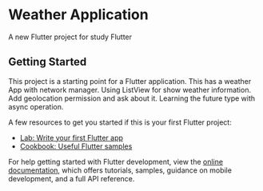 # Weather Application

A new Flutter project for study Flutter

## Getting Started

This project is a starting point for a Flutter application.
This has a weather App with network manager.
Using ListView for show weather information.
Add geolocation permission and ask about it.
Learning the future type with async operation.

A few resources to get you started if this is your first Flutter project:

- [Lab: Write your first Flutter app](https://docs.flutter.dev/get-started/codelab)
- [Cookbook: Useful Flutter samples](https://docs.flutter.dev/cookbook)

For help getting started with Flutter development, view the
[online documentation](https://docs.flutter.dev/), which offers tutorials,
samples, guidance on mobile development, and a full API reference.

